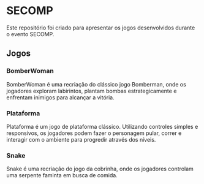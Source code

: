 # SECOMP

Este repositório foi criado para apresentar os jogos desenvolvidos durante o evento SECOMP.

## Jogos

### BomberWoman

BomberWoman é uma recriação do clássico jogo Bomberman, onde os jogadores exploram labirintos, plantam bombas estrategicamente e enfrentam inimigos para alcançar a vitória.

### Plataforma

Plataforma é um jogo de plataforma clássico. Utilizando controles simples e responsivos, os jogadores podem fazer o personagem pular, correr e interagir com o ambiente para progredir através dos níveis.

### Snake

Snake é uma recriação do jogo da cobrinha, onde os jogadores controlam uma serpente faminta em busca de comida.
